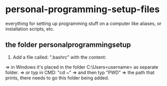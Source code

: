 # personal-programming-setup-files
everything for setting up programming stuff on a computer like aliases, or installation scripts, etc.

## the folder personalprogrammingsetup

1) Add a file called: ".bashrc" with the content:



=> in Windows it's placed in the folder C:\Users\<username> as separate folder.
=> or typ in CMD: "cd ~" => and then typ "PWD" => the path that prints, there needs to go this folder being added.

